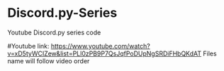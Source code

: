 # Discord.py-Series
Youtube Discord.py series code



#Youtube link: https://www.youtube.com/watch?v=xD5tyWCIZew&list=PLl0zPB9P7QsJqfPoDUpNgSRDiFHbQKdAT
Files name will follow video order
